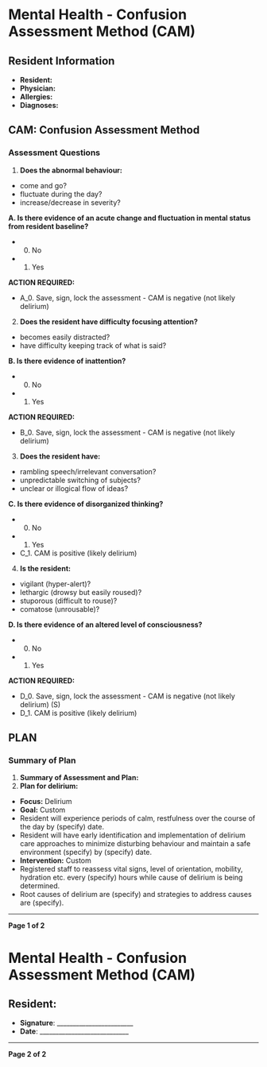 # Mental Health - Confusion Assessment Method (CAM)

## Resident Information
- **Resident:**
- **Physician:**
- **Allergies:**
- **Diagnoses:**

## CAM: Confusion Assessment Method

### Assessment Questions

1. **Does the abnormal behaviour:**
- come and go?
- fluctuate during the day?
- increase/decrease in severity?

**A. Is there evidence of an acute change and fluctuation in mental status from resident baseline?**
- 0. No
- 1. Yes

**ACTION REQUIRED:**
- A_0. Save, sign, lock the assessment - CAM is negative (not likely delirium)

2. **Does the resident have difficulty focusing attention?**
- becomes easily distracted?
- have difficulty keeping track of what is said?

**B. Is there evidence of inattention?**
- 0. No
- 1. Yes

**ACTION REQUIRED:**
- B_0. Save, sign, lock the assessment - CAM is negative (not likely delirium)

3. **Does the resident have:**
- rambling speech/irrelevant conversation?
- unpredictable switching of subjects?
- unclear or illogical flow of ideas?

**C. Is there evidence of disorganized thinking?**
- 0. No
- 1. Yes
- C_1. CAM is positive (likely delirium)

4. **Is the resident:**
- vigilant (hyper-alert)?
- lethargic (drowsy but easily roused)?
- stuporous (difficult to rouse)?
- comatose (unrousable)?

**D. Is there evidence of an altered level of consciousness?**
- 0. No
- 1. Yes

**ACTION REQUIRED:**
- D_0. Save, sign, lock the assessment - CAM is negative (not likely delirium) (S)
- D_1. CAM is positive (likely delirium)

## PLAN

### Summary of Plan

1. **Summary of Assessment and Plan:**
2. **Plan for delirium:**
- **Focus:** Delirium
- **Goal:** Custom
- Resident will experience periods of calm, restfulness over the course of the day by (specify) date.
- Resident will have early identification and implementation of delirium care approaches to minimize disturbing behaviour and maintain a safe environment (specify) by (specify) date.
- **Intervention:** Custom
- Registered staff to reassess vital signs, level of orientation, mobility, hydration etc. every (specify) hours while cause of delirium is being determined.
- Root causes of delirium are (specify) and strategies to address causes are (specify).

----

**Page 1 of 2**

# Mental Health - Confusion Assessment Method (CAM)

## Resident:
- **Signature**: ________________________
- **Date**: ____________________________

----

**Page 2 of 2**